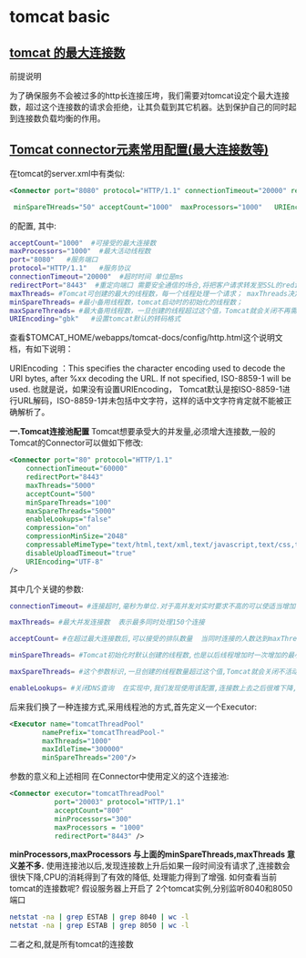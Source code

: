 # tomcat basic

## [tomcat 的最大连接数](https://blog.csdn.net/quliuwuyiz/article/details/79979031)

前提说明

为了确保服务不会被过多的http长连接压垮，我们需要对tomcat设定个最大连接数，超过这个连接数的请求会拒绝，让其负载到其它机器。达到保护自己的同时起到连接数负载均衡的作用。

## [Tomcat connector元素常用配置(最大连接数等)](https://www.cnblogs.com/edison2012/p/4594858.html)

在tomcat的server.xml中有类似:

```xml
<Connector port="8080" protocol="HTTP/1.1" connectionTimeout="20000" redirectPort="8443" maxSpareThreads="750" maxThreads="1000"  

 minSpareTHreads="50" acceptCount="1000"  maxProcessors="1000"   URIEncoding="gbk" useBodyEncodingForURI="true"/>  
```

 的配置, 其中:

 ```bash
acceptCount="1000"  #可接受的最大连接数
maxProcessors="1000"  #最大活动线程数
port="8080"   #服务端口
protocol="HTTP/1.1"   #服务协议
connectionTimeout="20000"  #超时时间 单位是ms
redirectPort="8443"  #重定向端口 需要安全通信的场合,将把客户请求转发至SSL的redirectPort端口
maxThreads= #Tomcat可创建的最大的线程数，每一个线程处理一个请求； maxThreads决定了tomcat的最大线程阀值，需要设置的大一些
minSpareThreads= #最小备用线程数，tomcat启动时的初始化的线程数；
maxSpareThreads= #最大备用线程数，一旦创建的线程超过这个值，Tomcat就会关闭不再需要的socket线程；
URIEncoding="gbk"   #设置tomcat默认的转码格式
 ```

查看$TOMCAT_HOME/webapps/tomcat-docs/config/http.html这个说明文档，有如下说明：  

URIEncoding ：This specifies the character encoding used to decode the URI bytes, after %xx decoding the URL. If not specified, ISO-8859-1 will be used. 也就是说，如果没有设置URIEncoding， Tomcat默认是按ISO-8859-1进行URL解码，ISO-8859-1并未包括中文字符，这样的话中文字符肯定就不能被正确解析了。

**一.Tomcat连接池配置**       Tomcat想要承受大的并发量,必须增大连接数,一般的Tomcat的Connector可以做如下修改:       

```xml
<Connector port="80" protocol="HTTP/1.1" 
    connectionTimeout="60000" 
    redirectPort="8443"
    maxThreads="5000" 
    acceptCount="500"
    minSpareThreads="100"
    maxSpareThreads="5000" 
    enableLookups="false"
    compression="on"
    compressionMinSize="2048"
    compressableMimeType="text/html,text/xml,text/javascript,text/css,text/plain"
    disableUploadTimeout="true"
    URIEncoding="UTF-8"
/>
```



其中几个关键的参数: 

```bash
connectionTimeout= #连接超时,毫秒为单位.对于高并发对实时要求不高的可以使适当增加该值 

maxThreads= #最大并发连接数  表示最多同时处理150个连接  

acceptCount= #在超过最大连接数后,可以接受的排队数量  当同时连接的人数达到maxThreads时，还可以接收排队的连接，超过这个连接的则直接返回拒绝连接。

minSpareThreads= #Tomcat初始化时默认创建的线程数,也是以后线程增加时一次增加的最小数量 表示即使没有人使用也开这么多空线程等待

maxSpareThreads= #这个参数标识,一旦创建的线程数量超过这个值,Tomcat就会关闭不活动的线程*   表示如果最多可以空75个线程，例如某时刻有80人访问，之后没有人访问了，则tomcat不会保留80个空线程，而是关闭5个空的。  

enableLookups= #关闭DNS查询  在实现中,我们发现使用该配置,连接数上去之后很难下降,导致CPU一直维持在一个比较高的水平. 

```

后来我们换了一种连接方式,采用线程池的方式,首先定义一个Executor: 

```xml
<Executor name="tomcatThreadPool" 
        namePrefix="tomcatThreadPool-" 
        maxThreads="1000" 
        maxIdleTime="300000"
        minSpareThreads="200"/>
```

参数的意义和上述相同 
在Connector中使用定义的这个连接池: 

```xml
<Connector executor="tomcatThreadPool"
           port="20003" protocol="HTTP/1.1"
           acceptCount="800"
           minProcessors="300"
           maxProcessors = "1000"
           redirectPort="8443" />
```

**minProcessors,maxProcessors 与上面的minSpareThreads,maxThreads 意义差不多.**  使用连接池以后,发现连接数上升后如果一段时间没有请求了,连接数会很快下降,CPU的消耗得到了有效的降低,  处理能力得到了增强.
如何查看当前tomcat的连接数呢?
假设服务器上开启了 2个tomcat实例,分别监听8040和8050端口

```bash
netstat -na | grep ESTAB | grep 8040 | wc -l
netstat -na | grep ESTAB | grep 8050 | wc -l
```

二者之和,就是所有tomcat的连接数

 

